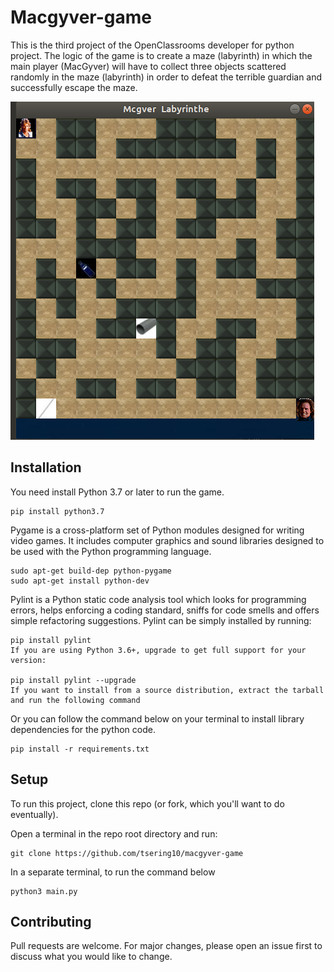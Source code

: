 



# Macgyver-game

This is the third project of the OpenClassrooms developer for python project. The logic of the game is to create a maze (labyrinth) in which the main player (MacGyver) will have to collect three objects scattered randomly in the maze (labyrinth) in order to defeat the terrible guardian and successfully escape the maze. 


![alt text][logo]

[logo]: https://github.com/tsering10/macgyver-game/blob/master/images/logo.png "Logo Title Text 2"

## Installation

You need install Python 3.7 or later to run the game. 

```
pip install python3.7 
```

Pygame is a cross-platform set of Python modules designed for writing video games. It includes computer graphics and sound libraries designed to be used with the Python programming language. 

```
sudo apt-get build-dep python-pygame
sudo apt-get install python-dev

```

Pylint is a Python static code analysis tool which looks for programming errors, helps enforcing a coding standard, sniffs for code smells and offers simple refactoring suggestions. 
Pylint can be simply installed by running:

```
pip install pylint
If you are using Python 3.6+, upgrade to get full support for your version:

pip install pylint --upgrade
If you want to install from a source distribution, extract the tarball and run the following command
```

Or you can follow the command below on your terminal to install library dependencies for the python code. 
```
pip install -r requirements.txt
```


## Setup
To run this project, clone this repo (or fork, which you'll want to do eventually).

Open a terminal in the repo root directory and run:
```
git clone https://github.com/tsering10/macgyver-game
```
In a separate terminal, to run the command below 
```
python3 main.py
```


## Contributing
Pull requests are welcome. For major changes, please open an issue first to discuss what you would like to change.




